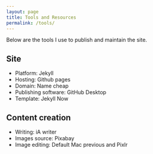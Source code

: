 ```yaml
---
layout: page
title: Tools and Resources
permalink: /tools/
---
```


Below are the tools I use to publish and maintain the site. 

## Site 

- Platform: Jekyll
- Hosting: Github pages
- Domain: Name cheap
- Publishing software: GitHub Desktop
- Template: Jekyll Now

## Content creation

- Writing: iA writer
- Images source: Pixabay
- Image editing: Default Mac previous and Pixlr




